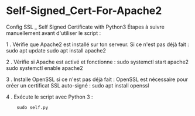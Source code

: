 # Self-Signed_Cert-For-Apache2
Config SSL _ Self Signed Certificate with Python3
Étapes à suivre manuellement avant d'utiliser le script :

1 . Vérifie que Apache2 est installé sur ton serveur. Si ce n'est pas déjà fait :
        sudo apt update
        sudo apt install apache2

2 . Vérifie si Apache est activé et fonctionne :
        sudo systemctl start apache2
        sudo systemctl enable apache2

3 . Installe OpenSSL si ce n'est pas déjà fait : OpenSSL est nécessaire pour créer un certificat SSL auto-signé :
        sudo apt install openssl

4 . Exécute le script avec Python 3 :

        sudo self.py
